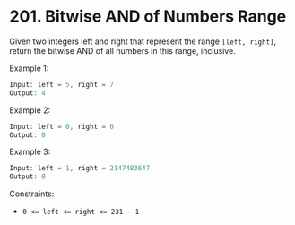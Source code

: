# 201. Bitwise AND of Numbers Range

Given two integers left and right that represent the range `[left, right]`, return the bitwise AND of all numbers in this range, inclusive.

Example 1:
```javascript
Input: left = 5, right = 7
Output: 4
```
Example 2:
```javascript
Input: left = 0, right = 0
Output: 0
```
Example 3:
```javascript
Input: left = 1, right = 2147483647
Output: 0
```

Constraints:

- `0 <= left <= right <= 231 - 1`

